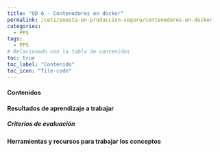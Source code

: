 ```yaml
---
title: "UD 6 - Contenedores en docker"
permalink: /ceti/puesta-en-produccion-segura/contenedores-en-docker
categories:
  - PPS
tags:
  - PPS
# Relacionado con la tabla de contenidos
toc: true
toc_label: "Contenido"
toc_icon: "file-code"
---
```


#### Contenidos

#### Resultados de aprendizaje a trabajar

##### Criterios de evaluación

#### Herramientas y recursos para trabajar los conceptos
